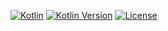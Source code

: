 
[![Kotlin](https://kotlin.link/awesome-kotlin.svg)](https://kotlinlang.org/)
[![Kotlin Version](https://img.shields.io/badge/kotlin-1.3.72-blue.svg)](http://kotlinlang.org/)
[![License](https://img.shields.io/badge/License-Apache%202.0-blue.svg)](https://opensource.org/licenses/Apache-2.0)


